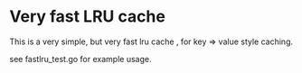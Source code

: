 # Very fast LRU cache 

This is a very simple, but very fast lru cache , for key => value style caching.

see fastlru_test.go for example usage. 


